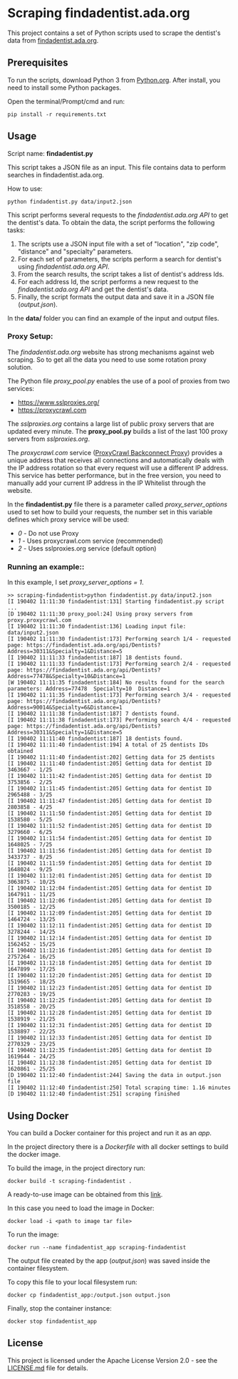 # Scraping findadentist.ada.org

This project contains a set of Python scripts used to scrape the dentist's data from [findadentist.ada.org](https://findadentist.ada.org/).

## Prerequisites

To run the scripts, download Python 3 from [Python.org](https://www.python.org/). 
After install, you need to install some Python packages.

Open the terminal/Prompt/cmd and run:
```
pip install -r requirements.txt
```
## Usage

Script name: **findadentist.py**

This script takes a JSON file as an input. This file contains data to perform searches in findadentist.ada.org.

How to use: 
```
python findadentist.py data/input2.json
```

This script performs several requests to the *findadentist.ada.org API* to get the dentist's data.
To obtain the data, the script performs the following tasks:
1. The scripts use a JSON input file with a set of "location", "zip code", "distance" and "specialty" parameters. 
2. For each set of parameters, the scripts perform a search for dentist's using *findadentist.ada.org API*. 
3. From the search results, the script takes a list of dentist's address Ids.
4. For each address Id, the script performs a new request to the *findadentist.ada.org API* and get the dentist's data.
5. Finally, the script formats the output data and save it in a JSON file (*output.json*).

In the **data/** folder you can find an example of the input and output files.

### Proxy Setup:

The *findadentist.ada.org* website has strong mechanisms against web scraping. 
So to get all the data you need to use some rotation proxy solution.

The Python file *proxy_pool.py* enables the use of a pool of proxies from two services: 
* https://www.sslproxies.org/
* https://proxycrawl.com      

The *sslproxies.org* contains a large list of public proxy servers that are updated every minute.
The **proxy_pool.py** builds a list of the last 100 proxy servers from *sslproxies.org*.

The *proxycrawl.com* service ([ProxyCrawl Backconnect Proxy](https://proxycrawl.com/scraping-with-worldwide-backconnect-proxy)) provides a unique address that receives all connections and automatically deals with the IP address rotation so that every request will use a different IP address. This service has better performance, but in the free version, you need to manually add your current IP address in the IP Whitelist through the website.

In the **findadentist.py** file there is a parameter called *proxy_server_options* used to set how to build your requests, the number set in this variable defines which proxy service will be used:

* *0* - Do not use Proxy
* *1* - Uses proxycrawl.com service (recommended)
* *2* - Uses sslproxies.org service (default option)

### Running an example::

In this example, I set *proxy_server_options = 1*.

```
>> scraping-findadentist>python findadentist.py data/input2.json
[I 190402 11:11:30 findadentist:131] Starting findadentist.py script ...
[D 190402 11:11:30 proxy_pool:24] Using proxy servers from proxy.proxycrawl.com
[I 190402 11:11:30 findadentist:136] Loading input file: data/input2.json
[I 190402 11:11:30 findadentist:173] Performing search 1/4 - requested page: https://findadentist.ada.org/api/Dentists?Address=30311&Specialty=1&Distance=5
[I 190402 11:11:33 findadentist:187] 18 dentists found.
[I 190402 11:11:33 findadentist:173] Performing search 2/4 - requested page: https://findadentist.ada.org/api/Dentists?Address=77478&Specialty=10&Distance=1
[W 190402 11:11:35 findadentist:184] No results found for the search parameters: Address=77478  Specialty=10  Distance=1
[I 190402 11:11:35 findadentist:173] Performing search 3/4 - requested page: https://findadentist.ada.org/api/Dentists?Address=90014&Specialty=6&Distance=1
[I 190402 11:11:38 findadentist:187] 7 dentists found.
[I 190402 11:11:38 findadentist:173] Performing search 4/4 - requested page: https://findadentist.ada.org/api/Dentists?Address=30311&Specialty=1&Distance=5
[I 190402 11:11:40 findadentist:187] 18 dentists found.
[I 190402 11:11:40 findadentist:194] A total of 25 dentists IDs obtained
[I 190402 11:11:40 findadentist:202] Getting data for 25 dentists
[I 190402 11:11:40 findadentist:205] Getting data for dentist ID 3463667 - 1/25
[I 190402 11:11:42 findadentist:205] Getting data for dentist ID 3753856 - 2/25
[I 190402 11:11:45 findadentist:205] Getting data for dentist ID 2965488 - 3/25
[I 190402 11:11:47 findadentist:205] Getting data for dentist ID 2803858 - 4/25
[I 190402 11:11:50 findadentist:205] Getting data for dentist ID 1538580 - 5/25
[I 190402 11:11:52 findadentist:205] Getting data for dentist ID 3279660 - 6/25
[I 190402 11:11:54 findadentist:205] Getting data for dentist ID 1648025 - 7/25
[I 190402 11:11:56 findadentist:205] Getting data for dentist ID 3433737 - 8/25
[I 190402 11:11:59 findadentist:205] Getting data for dentist ID 1648024 - 9/25
[I 190402 11:12:01 findadentist:205] Getting data for dentist ID 3063875 - 10/25
[I 190402 11:12:04 findadentist:205] Getting data for dentist ID 1647911 - 11/25
[I 190402 11:12:06 findadentist:205] Getting data for dentist ID 3500185 - 12/25
[I 190402 11:12:09 findadentist:205] Getting data for dentist ID 1464724 - 13/25
[I 190402 11:12:11 findadentist:205] Getting data for dentist ID 3278244 - 14/25
[I 190402 11:12:14 findadentist:205] Getting data for dentist ID 1562452 - 15/25
[I 190402 11:12:16 findadentist:205] Getting data for dentist ID 2757264 - 16/25
[I 190402 11:12:18 findadentist:205] Getting data for dentist ID 1647899 - 17/25
[I 190402 11:12:20 findadentist:205] Getting data for dentist ID 1519665 - 18/25
[I 190402 11:12:23 findadentist:205] Getting data for dentist ID 2770283 - 19/25
[I 190402 11:12:25 findadentist:205] Getting data for dentist ID 3518558 - 20/25
[I 190402 11:12:28 findadentist:205] Getting data for dentist ID 1538919 - 21/25
[I 190402 11:12:31 findadentist:205] Getting data for dentist ID 1538897 - 22/25
[I 190402 11:12:33 findadentist:205] Getting data for dentist ID 2770329 - 23/25
[I 190402 11:12:35 findadentist:205] Getting data for dentist ID 1619644 - 24/25
[I 190402 11:12:38 findadentist:205] Getting data for dentist ID 1620861 - 25/25
[D 190402 11:12:40 findadentist:244] Saving the data in output.json file
[I 190402 11:12:40 findadentist:250] Total scraping time: 1.16 minutes
[D 190402 11:12:40 findadentist:251] scraping finished

```

## Using Docker

You can build a Docker container for this project and run it as an *app*.

In the project directory there is a *Dockerfile* with all docker settings to build the docker image.

To build the image, in the project directory run:

```
docker build -t scraping-findadentist .
```

A ready-to-use image can be obtained from this [link](https://drive.google.com/file/d/1MCAi2fjrjL_rMcYB-Np-EmP8onfGjnE0/view?usp=sharing).

In this case you need to load the image in Docker:

```
docker load -i <path to image tar file>
```

To run the image:

```
docker run --name findadentist_app scraping-findadentist
```

The output file created by the app (*output.json*) was saved inside the container filesystem.

To copy this file to your local filesystem run:

```
docker cp findadentist_app:/output.json output.json
```

Finally, stop the container instance:

```
docker stop findadentist_app
```

## License

This project is licensed under the Apache License Version 2.0 - see the [LICENSE.md](LICENSE) file for details.